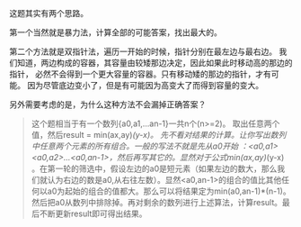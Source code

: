 这题其实有两个思路。

第一个当然就是暴力法，计算全部的可能答案，找出最大的。

第二个方法就是双指针法，遍历一开始的时候，指针分别在最左边与最右边。
我们知道，两边构成的容器，其容量由较矮那边决定，因此如果此时移动高的那边的指针，
必然不会得到一个更大容量的容器。只有移动矮的那边的指针，才有可能。
因为尽管底边变小了，但是有可能因为高变大了而得到容量的变大。

另外需要考虑的是，为什么这种方法不会漏掉正确答案？

> 这个题相当于有一个数列{a0,a1,...an-1}一共n个(n>=2)。 取出任意两个值，然后result = min(ax,ay)*(y-x)。 先不看对结果的计算。让你写出数列中任意两个元素的所有组合。一般的写法不就是先从a0开始 ：<a0,a1><a0,a2>...<a0,an-1>，然后再写其它的。显然对于公式min(ax,ay)*(y-x) 。在第一轮的筛选中，假设左边的a0是短元素（如果左边的数大，那么我们就认为右边的数是a0,从右往左数）。显然<a0,an-1>的组合的值比其他任何以a0为起始的组合的值都大。那么可以将结果定为min(a0,an-1)*(n-1)。然后把a0从数列中排除掉。再对剩余的数列进行上述算法，计算result。最后不断更新result即可得出结果。